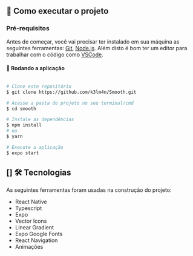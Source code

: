 
## [](https://github.com/BrunoSaibert/spotify#--como-executar-o-projeto) 🚀 Como executar o projeto

### Pré-requisitos

Antes de começar, você vai precisar ter instalado em sua máquina as seguintes ferramentas:
[Git](https://git-scm.com), [Node.js](https://nodejs.org/en/).
Além disto é bom ter um editor para trabalhar com o código como [VSCode](https://code.visualstudio.com/).

#### 🧭 Rodando a aplicação

```bash

# Clone este repositório
$ git clone https://github.com/k3lm4n/Smooth.git

# Acesse a pasta do projeto no seu terminal/cmd
$ cd smooth

# Instale as dependências
$ npm install
# ou
$ yarn

# Execute a aplicação
$ expo start

```

## [] 🛠 Tecnologias

As seguintes ferramentas foram usadas na construção do projeto:

- React Native
- Typescript
- Expo
- Vector Icons
- Linear Gradient
- Expo Google Fonts
- React Navigation
- Animações
